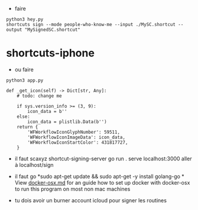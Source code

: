 - faire
````
python3 hey.py
shortcuts sign --mode people-who-know-me --input ./MySC.shortcut --output "MySignedSC.shortcut"
````
# shortcuts-iphone
- ou faire
````
python3 app.py
````
    def _get_icon(self) -> Dict[str, Any]:
        # todo: change me

        if sys.version_info >= (3, 9):
            icon_data = b''
        else:
            icon_data = plistlib.Data(b'')
        return {
            'WFWorkflowIconGlyphNumber': 59511,
            'WFWorkflowIconImageData': icon_data,
            'WFWorkflowIconStartColor': 431817727,
        }


- il faut scaxyz
shortcut-signing-server 
go run . serve localhost:3000
aller à localhost/sign
- il faut go
*sudo apt-get update && sudo apt-get -y install golang-go *
View [docker-osx.md](./docker-osx.md) for an guide how to set up docker with docker-osx to run this program on most non mac machines

- tu dois avoir un burner account icloud pour signer les routines
